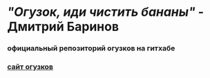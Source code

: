 # *"Огузок, иди чистить бананы"* - Дмитрий Баринов
### официальный репозиторий огузков на гитхабе
### [сайт огузков](https://ogzuki.github.io)
